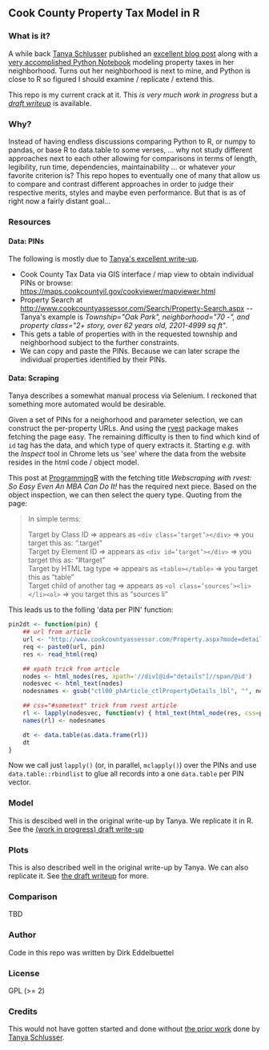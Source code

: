
## Cook County Property Tax Model in R

### What is it?

A while back [Tanya Schlusser](http://tanyaschlusser.github.io/) published an [excellent blog
post](http://tanyaschlusser.github.io/posts/property-tax-cook-county/) along with a [very accomplished Python
Notebook](https://github.com/tanyaschlusser/tanyaschlusser.github.io/blob/src/posts/property-tax-cook-county.ipynb)
modeling property taxes in her neighborhood. Turns out her neighborhood is next to mine, and Python is close to R so
figured I should examine / replicate / extend this.

This repo is my current crack at it. This _is very much work in progress_ but a [_draft
writeup_](https://eddelbuettel.github.io/cook-county-tax-model/index.html) is available.

### Why?

Instead of having endless discussions comparing Python to R, or numpy to pandas, or base R to data.table to some verses,
... why not study different approaches next to each other allowing for comparisons in terms of length, legibility, run
time, dependencies, maintainability ... or whatever _your_ favorite criterion is?  This repo hopes
to eventually one of many that allow us to compare and contrast different approaches in order to
judge their respective merits, styles and maybe even performance. But that is as of right now a
fairly distant goal...

### Resources

#### Data: PINs

The following is mostly due to [Tanya's excellent write-up](http://tanyaschlusser.github.io/posts/property-tax-cook-county/).

- Cook County Tax Data via GIS interface / map view to obtain individual PINs or browse: https://maps.cookcountyil.gov/cookviewer/mapviewer.html
- Property Search at http://www.cookcountyassessor.com/Search/Property-Search.aspx -- Tanya's example is _Township="Oak
  Park", neighborhood="70 -", and property class="2+ story, over 62 years old, 2201-4999 sq ft"_.
- This gets a table of properties with in the requested township and neighborhood subject to the further constraints.
- We can copy and paste the PINs. Because we can later scrape the individual properties identified by their PINs.

#### Data: Scraping

Tanya describes a somewhat manual process via Selenium. I reckoned that something more automated would be desirable.

Given a set of PINs for a neighorhood and parameter selection, we can construct the per-property URLs. And using the
[rvest](https://cloud.r-project.org/web/packages/rvest/index.html) package makes fetching the page easy.  The remaining
difficulty is then to find which kind of `id` tag has the data, and which type of query extracts it.  Starting _e.g._
with the _Inspect_ tool in Chrome lets us 'see' where the data from the website resides in the html code / object
model.

This post at [ProgrammingR](http://www.programmingr.com/content/webscraping-rvest-easy-mba-can/) with the fetching title
_Webscraping with rvest: So Easy Even An MBA Can Do It!_ has the required next piece.  Based on the object inspection,
we can then select the query type.  Quoting from the page:

> In simple terms:
>
> Target by Class ID =>  appears as `<div class=’target’></div>` => you target this as: “.target”  
> Target by Element ID =>  appears as `<div id=’target’></div>` => you target this as: “#target”  
> Target by HTML tag type => appears as `<table></table>`  => you target this as “table”  
> Target child of another tag => appears as `<ol class=’sources’><li></li><ol>` => you target this as “sources li”

This leads us to the folling 'data per PIN' function:

```r
pin2dt <- function(pin) {
    ## url from article
    url <- "http://www.cookcountyassessor.com/Property.aspx?mode=details&pin="
    req <- paste0(url, pin)
    res <- read_html(req)

    ## xpath trick from article
    nodes <- html_nodes(res, xpath='//div[@id="details"]//span/@id')
    nodesvec <- html_text(nodes)
    nodesnames <- gsub("ctl00_phArticle_ctlPropertyDetails_lbl", "", nodesvec)

    ## css="#sometext" trick from rvest article
    rl <- lapply(nodesvec, function(v) { html_text(html_node(res, css=paste0("#", v))) } )
    names(rl) <- nodesnames

    dt <- data.table(as.data.frame(rl))
    dt
}
```

Now we call just `lapply()` (or, in parallel, `mclapply()`) over the PINs and use `data.table::rbindlist` to glue all
records into a one `data.table` per PIN vector.

### Model

This is descibed well in the original write-up by Tanya.  We replicate it in R. See the [(work in
progress) draft write-up](https://eddelbuettel.github.io/cook-county-tax-model/index.html)

### Plots

This is also described well in the original write-up by Tanya. We can also replicate it. See [the
draft writeup](https://eddelbuettel.github.io/cook-county-tax-model/index.html) for more.

### Comparison

TBD

### Author 

Code in this repo was written by Dirk Eddelbuettel

### License

GPL (>= 2)

### Credits

This would not have gotten started and done without [the prior
work](http://tanyaschlusser.github.io/posts/property-tax-cook-county/) done by [Tanya
Schlusser](http://tanyaschlusser.github.io/).
